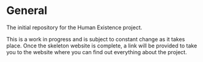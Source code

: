 # General
The initial repository for the Human Existence project.

This is a work in progress and is subject to constant change as it takes place. Once the skeleton website is complete, a link will be provided to take you to the website where you can find out everything about the project.
